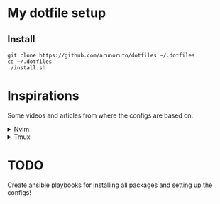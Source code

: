 # My dotfile setup

## Install
```shell
git clone https://github.com/arunoruto/dotfiles ~/.dotfiles
cd ~/.dotfiles
./install.sh
```

# Inspirations
Some videos and articles from where the configs are based on.

<details>
<summary>Nvim</summary>
<br>

[![Turn VIM into a full featured IDE with only one command](https://img.youtube.com/vi/Mtgo-nP_r8Y/0.jpg)](https://www.youtube.com/watch?v=Mtgo-nP_r8Y)
</details>

<details>
<summary>Tmux</summary>
<br>

[![Tmux has forever changed the way I write code.](https://img.youtube.com/vi/DzNmUNvnB04/0.jpg)](https://www.youtube.com/watch?v=DzNmUNvnB04)
</details>

# TODO
Create [ansible](https://www.ansible.com/) playbooks for installing all packages and setting up the configs!